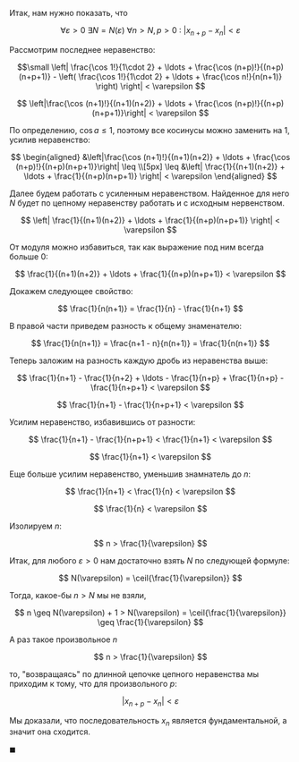 Итак, нам нужно показать, что

$$ \forall \varepsilon > 0 \ \exists N = N(\varepsilon) \ \forall n > N, p > 0 \ : \ |x_{n+p} - x_n| < \varepsilon $$

Рассмотрим последнее неравенство:

$$\small \left| \frac{\cos 1!}{1\cdot 2} + \ldots + \frac{\cos (n+p)!}{(n+p)(n+p+1)} - \left( \frac{\cos 1!}{1\cdot 2} + \ldots + \frac{\cos n!}{n(n+1)} \right) \right| < \varepsilon $$

$$ \left|\frac{\cos (n+1)!}{(n+1)(n+2)} + \ldots + \frac{\cos (n+p)!}{(n+p)(n+p+1)}\right| < \varepsilon $$

По определению, $\cos a \leq 1$, поэтому все косинусы можно заменить на $1$, усилив неравенство:

$$
\begin{aligned}
    &\left|\frac{\cos (n+1)!}{(n+1)(n+2)} + \ldots + \frac{\cos (n+p)!}{(n+p)(n+p+1)}\right| \leq 
    \\[5px]
    \leq &\left| \frac{1}{(n+1)(n+2)} + \ldots + \frac{1}{(n+p)(n+p+1)} \right| < \varepsilon
\end{aligned}
$$

Далее будем работать с усиленным неравенством. Найденное для него $N$ будет по цепному неравенству работать и с исходным нервенством.

$$ \left| \frac{1}{(n+1)(n+2)} + \ldots + \frac{1}{(n+p)(n+p+1)} \right| < \varepsilon $$

От модуля можно избавиться, так как выражение под ним всегда больше $0$:

$$ \frac{1}{(n+1)(n+2)} + \ldots + \frac{1}{(n+p)(n+p+1)} < \varepsilon $$

Докажем следующее свойство:

$$ \frac{1}{n(n+1)} = \frac{1}{n} - \frac{1}{n+1} $$

В правой части приведем разность к общему знаменателю:

$$ \frac{1}{n(n+1)} = \frac{n+1 - n}{n(n+1)} = \frac{1}{n(n+1)} $$

Теперь заложим на разность каждую дробь из неравенства выше:

$$ \frac{1}{n+1} - \frac{1}{n+2} + \ldots - \frac{1}{n+p} + \frac{1}{n+p} - \frac{1}{n+p+1} < \varepsilon $$

$$ \frac{1}{n+1} - \frac{1}{n+p+1} < \varepsilon $$

Усилим неравенство, избавившись от разности:

$$ \frac{1}{n+1} - \frac{1}{n+p+1} < \frac{1}{n+1} < \varepsilon $$

$$ \frac{1}{n+1} < \varepsilon $$

Еще больше усилим неравенство, уменьшив знамнатель до $n$:

$$ \frac{1}{n+1} < \frac{1}{n} < \varepsilon $$

$$ \frac{1}{n} < \varepsilon $$

Изолируем $n$:

$$ n > \frac{1}{\varepsilon} $$

Итак, для любого $\varepsilon > 0$ нам достаточно взять $N$ по следующей формуле:

$$ N(\varepsilon) = \ceil{\frac{1}{\varepsilon}} $$

Тогда, какое-бы $n>N$ мы не взяли,

$$ n \geq N(\varepsilon) + 1 > N(\varepsilon) = \ceil{\frac{1}{\varepsilon}} \geq \frac{1}{\varepsilon}  $$

А раз такое произвольное $n$

$$ n > \frac{1}{\varepsilon} $$

то, "возвращаясь" по длинной цепочке цепного неравенства мы приходим к тому, что для произвольного $p$:

$$ |x_{n+p} - x_n| < \varepsilon $$

Мы доказали, что последовательность $x_n$ является фундаментальной, а значит она сходится.

$\blacksquare$